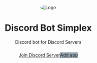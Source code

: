 <html lang="eu">
    <body>
    <div align="center" style="margin: 24px">
        <img src="https://images-ext-2.discordapp.net/external/M7aKavcs2uxBp1aQ5TQ74wRErmQeXJRm02l5gw1iNr8/https/cdn.discordapp.com/avatars/1126582306203779082/cd7bdd5c5269a506d28a835666cbbdc2.webp?format=webp" alt="Logo" style="border-radius: 100%">
        <h1>Discord Bot Simplex</h1>
        <p>Discord bot for Discord Servers</p>
    </div>
    <div align="center" style="display: flex; justify-content: center;">
        <a href="https://discord.com/invite/vTU4dGrA?utm_source=Discord%20Widget&utm_medium=Connect">Join Discord Server</a>
        <a href="https://mrcont.ru/appleyan.php" style="background:  	#99aab5">Add app</a>
    </div>
    </body>
</html>